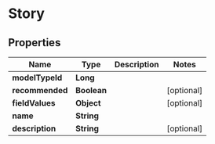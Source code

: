 
# Story

## Properties
Name | Type | Description | Notes
------------ | ------------- | ------------- | -------------
**modelTypeId** | **Long** |  | 
**recommended** | **Boolean** |  |  [optional]
**fieldValues** | **Object** |  |  [optional]
**name** | **String** |  | 
**description** | **String** |  |  [optional]



